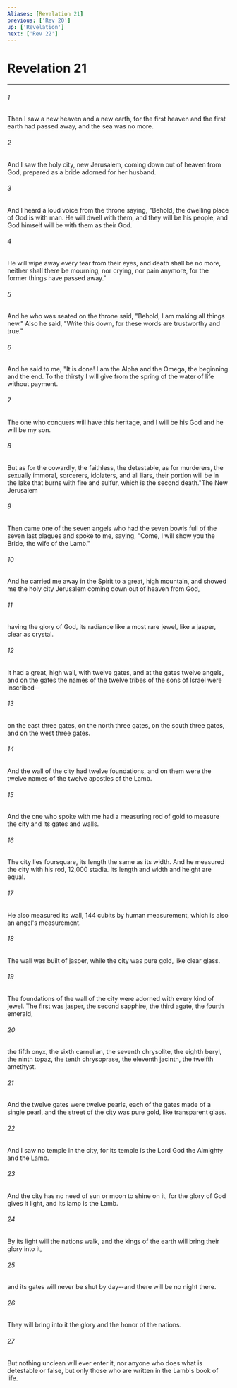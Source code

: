 ```yaml
---
Aliases: [Revelation 21]
previous: ['Rev 20']
up: ['Revelation']
next: ['Rev 22']
---
```

# Revelation 21

***

 

###### 1 
Then I saw a new heaven and a new earth, for the first heaven and the first earth had passed away, and the sea was no more. 
 

###### 2 
And I saw the holy city, new Jerusalem, coming down out of heaven from God, prepared as a bride adorned for her husband. 
 

###### 3 
And I heard a loud voice from the throne saying, "Behold, the dwelling place of God is with man. He will dwell with them, and they will be his people, and God himself will be with them as their God. 
 

###### 4 
He will wipe away every tear from their eyes, and death shall be no more, neither shall there be mourning, nor crying, nor pain anymore, for the former things have passed away."
 
 

###### 5 
And he who was seated on the throne said, "Behold, I am making all things new." Also he said, "Write this down, for these words are trustworthy and true." 
 

###### 6 
And he said to me, "It is done! I am the Alpha and the Omega, the beginning and the end. To the thirsty I will give from the spring of the water of life without payment. 
 

###### 7 
The one who conquers will have this heritage, and I will be his God and he will be my son. 
 

###### 8 
But as for the cowardly, the faithless, the detestable, as for murderers, the sexually immoral, sorcerers, idolaters, and all liars, their portion will be in the lake that burns with fire and sulfur, which is the second death."The New Jerusalem
 
 

###### 9 
Then came one of the seven angels who had the seven bowls full of the seven last plagues and spoke to me, saying, "Come, I will show you the Bride, the wife of the Lamb." 
 

###### 10 
And he carried me away in the Spirit to a great, high mountain, and showed me the holy city Jerusalem coming down out of heaven from God, 
 

###### 11 
having the glory of God, its radiance like a most rare jewel, like a jasper, clear as crystal. 
 

###### 12 
It had a great, high wall, with twelve gates, and at the gates twelve angels, and on the gates the names of the twelve tribes of the sons of Israel were inscribed-- 
 

###### 13 
on the east three gates, on the north three gates, on the south three gates, and on the west three gates. 
 

###### 14 
And the wall of the city had twelve foundations, and on them were the twelve names of the twelve apostles of the Lamb.
 
 

###### 15 
And the one who spoke with me had a measuring rod of gold to measure the city and its gates and walls. 
 

###### 16 
The city lies foursquare, its length the same as its width. And he measured the city with his rod, 12,000 stadia. Its length and width and height are equal. 
 

###### 17 
He also measured its wall, 144 cubits by human measurement, which is also an angel's measurement. 
 

###### 18 
The wall was built of jasper, while the city was pure gold, like clear glass. 
 

###### 19 
The foundations of the wall of the city were adorned with every kind of jewel. The first was jasper, the second sapphire, the third agate, the fourth emerald, 
 

###### 20 
the fifth onyx, the sixth carnelian, the seventh chrysolite, the eighth beryl, the ninth topaz, the tenth chrysoprase, the eleventh jacinth, the twelfth amethyst. 
 

###### 21 
And the twelve gates were twelve pearls, each of the gates made of a single pearl, and the street of the city was pure gold, like transparent glass.
 
 

###### 22 
And I saw no temple in the city, for its temple is the Lord God the Almighty and the Lamb. 
 

###### 23 
And the city has no need of sun or moon to shine on it, for the glory of God gives it light, and its lamp is the Lamb. 
 

###### 24 
By its light will the nations walk, and the kings of the earth will bring their glory into it, 
 

###### 25 
and its gates will never be shut by day--and there will be no night there. 
 

###### 26 
They will bring into it the glory and the honor of the nations. 
 

###### 27 
But nothing unclean will ever enter it, nor anyone who does what is detestable or false, but only those who are written in the Lamb's book of life.
 
